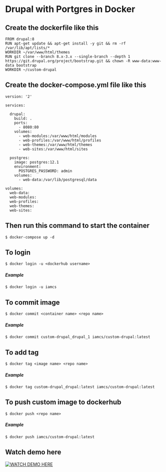 # Drupal with Portgres in Docker

## Create the dockerfile like this

```
FROM drupal:8
RUN apt-get update && apt-get install -y git && rm -rf /var/lib/apt/lists/*
WORKDIR ~/var/www/html/themes
RUN git clone --branch 8.x-3.x --single-branch --depth 1 https://git.drupal.org/project/bootstrap.git && chown -R www-data:www-data bootstrap
WORKDIR ~/custom-drupal
```

## Create the docker-compose.yml file like this

```
version: '2'

services:

  drupal:
    build: .
    ports:
      - 8080:80
    volumes:
      - web-modules:/var/www/html/modules
      - web-profiles:/var/www/html/profiles
      - web-themes:/var/www/html/themes
      - web-sites:/var/www/html/sites

  postgres:
    image: postgres:12.1
    environment:
      POSTGRES_PASSWORD: admin
    volumes:
      - web-data:/var/lib/postgresql/data

volumes:
  web-data:
  web-modules:
  web-profiles:
  web-themes:
  web-sites:

```

## Then run this command to start the container
```
$ docker-compose up -d
```

## To login
```
$ docker login -u <dockerhub username>
```

##### Example
```
$ docker login -u iamcs
```

## To commit image
```
$ docker commit <container name> <repo name>
```

##### Example
```
$ docker commit custom-drupal_drupal_1 iamcs/custom-drupal:latest
```

## To add tag
```
$ docker tag <image name> <repo name>
```

##### Example
```
$ docker tag custom-drupal_drupal:latest iamcs/custom-drupal:latest
```

## To push custom image to dockerhub
```
$ docker push <repo name>
```
##### Example
```
$ docker push iamcs/custom-drupal:latest
```


## Watch demo here

[![WATCH DEMO HERE](https://i9.ytimg.com/vi/cGa3d59bSN4/hqdefault.jpg?sqp=CLDur_oF&rs=AOn4CLDEIe9uLM-lJzT1eEHg9Ta5U41Q-g)](https://youtu.be/cGa3d59bSN4)

